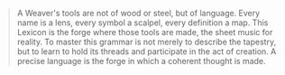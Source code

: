 > A Weaver's tools are not of wood or steel, but of language. Every name is a lens, every symbol a scalpel, every definition a map. This Lexicon is the forge where those tools are made, the sheet music for reality. To master this grammar is not merely to describe the tapestry, but to learn to hold its threads and participate in the act of creation. A precise language is the forge in which a coherent thought is made.
